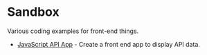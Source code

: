 # Sandbox

Various coding examples for front-end things.

- [JavaScript API App](https://github.com/camilleatwork/sandbox/js-api) - Create a front end app to display API data.
